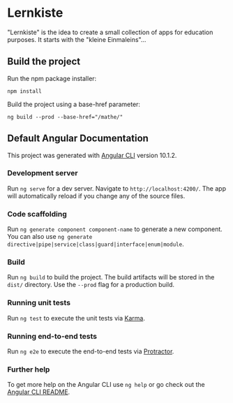 # Lernkiste

"Lernkiste" is the idea to create a small collection of apps for education
purposes.
It starts with the "kleine Einmaleins"...

## Build the project

Run the npm package installer:

`npm install`

Build the project using a base-href parameter:

`ng build --prod --base-href="/mathe/"`

## Default Angular Documentation

This project was generated with [Angular
CLI](https://github.com/angular/angular-cli) version 10.1.2.

### Development server

Run `ng serve` for a dev server. Navigate to `http://localhost:4200/`. The app will automatically reload if you change any of the source files.

### Code scaffolding

Run `ng generate component component-name` to generate a new component. You can also use `ng generate directive|pipe|service|class|guard|interface|enum|module`.

### Build

Run `ng build` to build the project. The build artifacts will be stored in the `dist/` directory. Use the `--prod` flag for a production build.

### Running unit tests

Run `ng test` to execute the unit tests via [Karma](https://karma-runner.github.io).

### Running end-to-end tests

Run `ng e2e` to execute the end-to-end tests via [Protractor](http://www.protractortest.org/).

### Further help

To get more help on the Angular CLI use `ng help` or go check out the [Angular CLI README](https://github.com/angular/angular-cli/blob/master/README.md).
